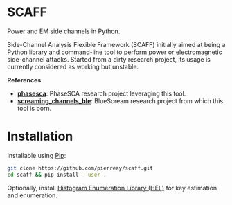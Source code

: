 # SCAFF

Power and EM side channels in Python.

Side-Channel Analysis Flexible Framework (SCAFF) initially aimed at being a Python library and command-line tool to perform power or electromagnetic side-channel attacks.
Started from a dirty research project, its usage is currently considered as working but unstable.

**References**

- **[phasesca](https://github.com/pierreay/phasesca.git)**: PhaseSCA research project leveraging this tool.
- **[screaming_channels_ble](https://github.com/pierreay/screaming_channels_ble)**: BlueScream research project from which this tool is born.

# Installation

Installable using [Pip](https://pypi.org/project/pip/):

```bash
git clone https://github.com/pierreay/scaff.git
cd scaff && pip install --user .
```

Optionally, install [Histogram Enumeration Library (HEL)](https://github.com/pierreay/python_hel) for key estimation and enumeration.
